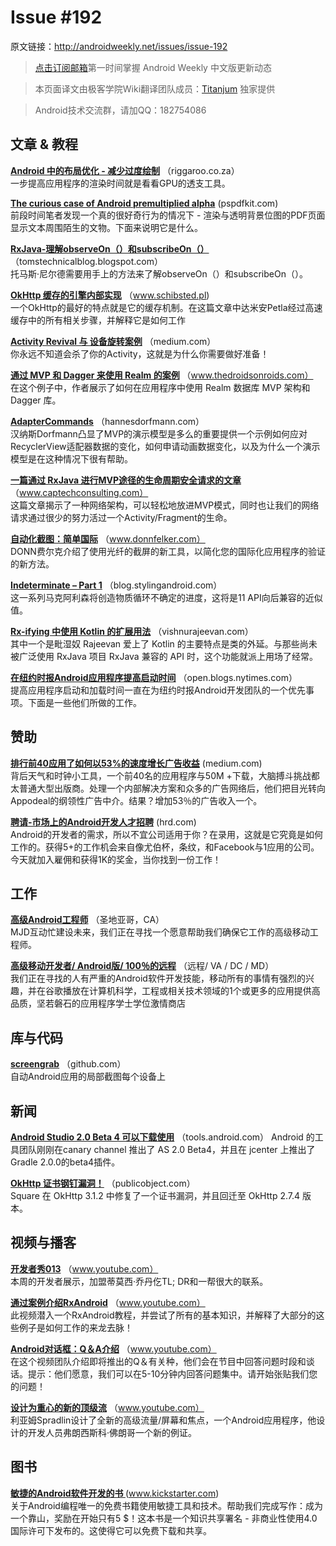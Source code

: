 # Issue #192

>

原文链接：<http://androidweekly.net/issues/issue-192>

> [点击订阅邮箱](http://tinyletter.com/androidweeklycn)第一时间掌握 Android Weekly 中文版更新动态

> 本页面译文由极客学院Wiki翻译团队成员：[Titanjum](https://github.com/JungleTian) 独家提供

> Android技术交流群，请加QQ：182754086


## 文章 & 教程

**[Android 中的布局优化 - 减少过度绘制](http://riggaroo.co.za/optimizing-layouts-in-android-reducing-overdraw/)**
（riggaroo.co.za）  
一步提高应用程序的渲染时间就是看看GPU的透支工具。

**[The curious case of Android premultiplied alpha](https://pspdfkit.com/blog/2016/a-curious-case-of-android-alpha/)**
(pspdfkit.com)   
前段时间笔者发现一个真的很好奇行为的情况下 - 渲染与透明背景位图的PDF页面显示文本周围陌生的文物。下面来说明它是什么。

**[RxJava-理解observeOn（）和subscribeOn（）](http://tomstechnicalblog.blogspot.nl/2016/02/rxjava-understanding-observeon-and.html)**
（tomstechnicalblog.blogspot.com）  
托马斯·尼尔德需要用手上的方法来了解observeOn（）和subscribeOn（）。

**[OkHttp 缓存的引擎内部实现](http://www.schibsted.pl/2016/02/hood-okhttps-cache/)**
（www.schibsted.pl)   
一个OkHttp的最好的特点就是它的缓存机制。在这篇文章中达米安Petla经过高速缓存中的所有相关步骤，并解释它是如何工作

**[Activity Revival 与 设备旋转案例](https://medium.com/google-developers/activity-revival-and-the-case-of-the-rotating-device-167e34f9a30d#.lsr83lprr)**
（medium.com）  
你永远不知道会杀了你的Activity，这就是为什么你需要做好准备！

**[通过 MVP 和 Dagger 来使用 Realm 的案例](http://www.thedroidsonroids.com/blog/android/example-realm-mvp-dagger/)**
（www.thedroidsonroids.com）  
在这个例子中，作者展示了如何在应用程序中使用 Realm 数据库 MVP 架构和 Dagger 库。

**[AdapterCommands](http://hannesdorfmann.com/android/adapter-commands)**
（hannesdorfmann.com）  
汉纳斯Dorfmann凸显了MVP的演示模型是多么的重要提供一个示例如何应对RecyclerView适配器数据的变化，如何申请动画数据变化，以及为什么一个演示模型是在这种情况下很有帮助。

**[一篇通过 RxJava 进行MVP途径的生命周期安全请求的文章](http://www.captechconsulting.com/blogs/a-mvp-approach-to-lifecycle-safe-requests-with-retrofit-20-and-rxjava)**
（www.captechconsulting.com）  
这篇文章揭示了一种网络架构，可以轻松地放进MVP模式，同时也让我们的网络请求通过很少的努力活过一个Activity/Fragment的生命。

**[自动化截图：简单国际](http://www.donnfelker.com/simplifying-internationalization-on-android/)**
（www.donnfelker.com）  
DONN费尔克介绍了使用光纤的截屏的新工具，以简化您的国际化应用程序的验证的新方法。

**[Indeterminate – Part 1](https://blog.stylingandroid.com/indeterminate-part-1/)**
（blog.stylingandroid.com）  
这一系列马克阿利森将创造物质循环不确定的进度，这将是11 API向后兼容的近似值。

**[Rx-ifying 中使用 Kotlin 的扩展用法](http://vishnurajeevan.com/2016/02/13/Using-Kotlin-Extensions-for-Rx-ifying/)**
（vishnurajeevan.com）  
其中一个是毗湿奴 Rajeevan 爱上了 Kotlin 的主要特点是类的外延。与那些尚未被广泛使用 RxJava 项目 RxJava 兼容的 API 时，这个功能就派上用场了经常。

**[在纽约时报Android应用程序提高启动时间](http://open.blogs.nytimes.com/2016/02/11/improving-startup-time-in-the-nytimes-android-app/?_r=0)**
（open.blogs.nytimes.com）  
提高应用程序启动和加载时间一直在为纽约时报Android开发团队的一个优先事项。下面是一些他们所做的工作。
 

## 赞助

**[排行前40应用了如何以53%的速度增长广告收益](https://medium.com/@Appodeal/how-a-top-40-app-50m-downloads-increased-their-ad-revenue-by-53-6bf2805a5a34#.rortkwpxu)**
 (medium.com)    
背后天气和时钟小工具，一个前40名的应用程序与50M +下载，大脑搏斗挑战都太普通大型出版商。处理一个内部解决方案和众多的广告网络后，他们把目光转向Appodeal的纲领性广告中介。结果？增加53％的广告收入一个。

**[聘请-市场上的Android开发人才招聘](https://hired.com)**
 (hrd.com)    
Android的开发者的需求，所以不宜公司​​适用于你？在录用，这就是它究竟是如何工作的。获得5+的工作机会来自像尤伯杯，条纹，和Facebook与1应用的公司。今天就加入雇佣和获得1K的奖金，当你找到一份工作！

## 工作

**[高级Android工程师](http://www.mjdinteractive.com/job/senior-software-engineer-android-2/)**
（圣地亚哥，CA）  
MJD互动忙建设未来，我们正在寻找一个愿意帮助我们确保它工作的高级移动工程师。


**[高级移动开发者/ Android版​​/ 100％的远程](https://washpost.wd5.myworkdayjobs.com/en-US/washingtonpostcareers//job/DC-Washington-TWP-Headquarters/Senior-Mobile-Developer---Android---100--remote----VA---DC---MD_JR-90268268)**
（远程/ VA / DC / MD）	
我们正在寻找的人有严重的Andr​​oid软件开发技能，移动所有的事情有强烈的兴趣，并在谷歌播放在计算机科学，工程或相关技术领域的1个或更多的应用提供高品质，坚若磐石的应用程序学士学位激情商店

## 库与代码

**[screengrab](https://github.com/fastlane/screengrab)**
（github.com）	
自动Android应用的局部截图每个设备上 

## 新闻

**[Android Studio 2.0 Beta 4 可以下载使用](http://tools.android.com/recent/androidstudio20beta4availableincanarychannel)**
（tools.android.com）	
Android 的工具团队刚刚在canary channel 推出了 AS 2.0 Beta4，并且在 jcenter 上推出了 Gradle 2.0.0的beta4插件。

 **[OkHttp 证书钢钉漏洞！](https://publicobject.com/2016/02/11/okhttp-certificate-pinning-vulnerability/)**
（publicobject.com）	
Square 在 OkHttp 3.1.2 中修复了一个证书漏洞，并且回迁至 OkHttp 2.7.4 版本。



## 视频与播客

**[开发者秀013](https://www.youtube.com/watch?v=arp755dZmtk)**
（www.youtube.com）	  
本周的开发者展示，加盟蒂莫西·乔丹仡TL; DR和一帮很大的联系。

**[通过案例介绍RxAndroid](https://www.youtube.com/watch?v=vfjgQabgjOg&feature=youtu.be)**
（www.youtube.com）	  
此视频潜入一个RxAndroid教程，并尝试了所有的基本知识，并解释了大部分的这些例子是如何工作的来龙去脉！

**[Android对话框：Q＆A介绍](https://www.youtube.com/watch?v=HwLK1gEgwh8&feature=youtu.be)**
（www.youtube.com）	  
在这个视频团队介绍即将推出的Q＆有关种，他们会在节目中回答问题时段和谈话。提示：他们愿意，我们可以在5-10分钟内回答问题集中。请开始张贴我们您的问题！

**[设计为重心的新的顶级流](https://www.youtube.com/watch?v=8_fxFarQfzU)**
（www.youtube.com）	  
利亚姆Spradlin设计了全新的高级流量/屏幕和焦点，一个Android应用程序，他设计的开发人员弗朗西斯科·佛朗哥一个新的例证。

## 图书
**[敏捷的Android软件开发的书 ](https://www.kickstarter.com/projects/agiledroid/agile-android-software-development-book)**
(www.kickstarter.com)    
关于Android编程唯一的免费书籍使用敏捷工具和技术。帮助我们完成写作：成为一个靠山，奖励在开始只有5 $！这本书是一个知识共享署名 - 非商业性使用4.0国际许可下发布的。这使得它可以免费下载和共享。




